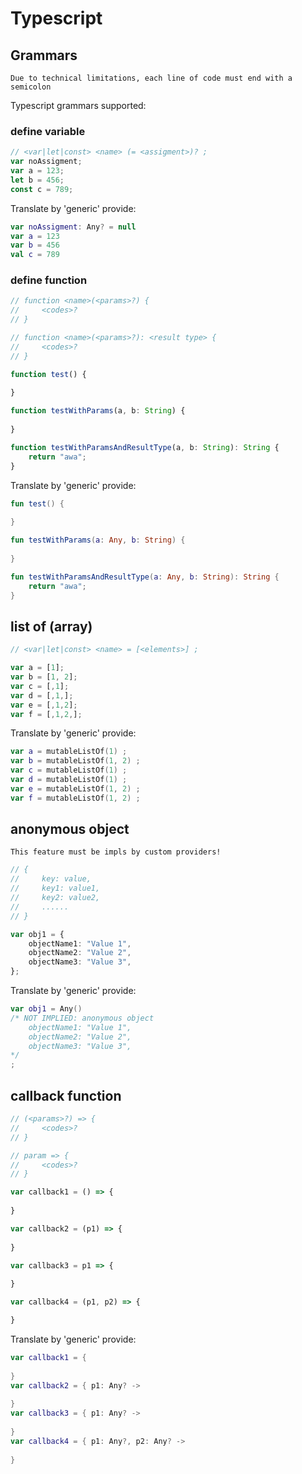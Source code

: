 # Typescript

## Grammars
```
Due to technical limitations, each line of code must end with a semicolon
```

Typescript grammars supported:

### define variable
```typescript
// <var|let|const> <name> (= <assigment>)? ;
var noAssigment;
var a = 123;
let b = 456;
const c = 789;
```

Translate by 'generic' provide:

```kotlin
var noAssigment: Any? = null
var a = 123
var b = 456
val c = 789
```

### define function
```typescript
// function <name>(<params>?) {
//     <codes>?
// }

// function <name>(<params>?): <result type> {
//     <codes>?
// }

function test() {
    
}

function testWithParams(a, b: String) {
    
}

function testWithParamsAndResultType(a, b: String): String {
    return "awa";
}
```

Translate by 'generic' provide:

```kotlin
fun test() {
    
}

fun testWithParams(a: Any, b: String) {
    
}

fun testWithParamsAndResultType(a: Any, b: String): String {
    return "awa";
}
```
## list of (array)

```typescript
// <var|let|const> <name> = [<elements>] ;

var a = [1];
var b = [1, 2];
var c = [,1];
var d = [,1,];
var e = [,1,2];
var f = [,1,2,];
```

Translate by 'generic' provide:

```kotlin
var a = mutableListOf(1) ;
var b = mutableListOf(1, 2) ;
var c = mutableListOf(1) ;
var d = mutableListOf(1) ;
var e = mutableListOf(1, 2) ;
var f = mutableListOf(1, 2) ;
```

## anonymous object
```
This feature must be impls by custom providers!
```

```typescript
// {
//     key: value,
//     key1: value1,
//     key2: value2,
//     ......
// }

var obj1 = {
    objectName1: "Value 1",
    objectName2: "Value 2",
    objectName3: "Value 3",
};
```

Translate by 'generic' provide:

```kotlin
var obj1 = Any()
/* NOT IMPLIED: anonymous object
    objectName1: "Value 1",
    objectName2: "Value 2",
    objectName3: "Value 3",
*/
;
```

## callback function
```typescript
// (<params>?) => {
//     <codes>?
// }

// param => {
//     <codes>?
// }

var callback1 = () => {
    
}

var callback2 = (p1) => {
    
}

var callback3 = p1 => {
    
}

var callback4 = (p1, p2) => {

}
```

Translate by 'generic' provide:

```kotlin
var callback1 = {
    
}
var callback2 = { p1: Any? -> 
    
}
var callback3 = { p1: Any? -> 
    
}
var callback4 = { p1: Any?, p2: Any? ->
    
}
```